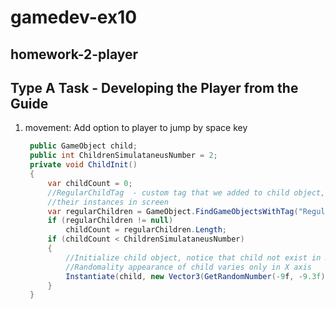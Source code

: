 # gamedev-ex10
## homework-2-player
## Type A Task - Developing the Player from the Guide

1. movement:
   Add option to player to jump by space key 
   ```csharp
    public GameObject child;
    public int ChildrenSimulataneusNumber = 2;
    private void ChildInit()
    {
        var childCount = 0;
        //RegularChildTag  - custom tag that we added to child object, so we could count
        //their instances in screen
        var regularChildren = GameObject.FindGameObjectsWithTag("RegularChildTag");
        if (regularChildren != null)
            childCount = regularChildren.Length;
        if (childCount < ChildrenSimulataneusNumber)
        {
            //Initialize child object, notice that child not exist in Hierarchy, only in assets folder.
            //Randomality appearance of child varies only in X axis
            Instantiate(child, new Vector3(GetRandomNumber(-9f, -9.3f), -0.7f, 0), Quaternion.identity);
        }
    }
